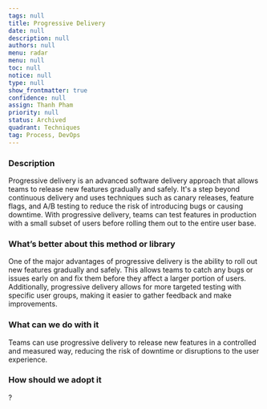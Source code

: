 ```yaml
---
tags: null
title: Progressive Delivery
date: null
description: null
authors: null
menu: radar
menu: null
toc: null
notice: null
type: null
show_frontmatter: true
confidence: null
assign: Thanh Pham
priority: null
status: Archived
quadrant: Techniques
tag: Process, DevOps
---
```


<!-- table_of_contents a518729d-8d98-4b05-a9cf-e3615cd06f05 -->

### Description

Progressive delivery is an advanced software delivery approach that allows teams to release new features gradually and safely. It's a step beyond continuous delivery and uses techniques such as canary releases, feature flags, and A/B testing to reduce the risk of introducing bugs or causing downtime. With progressive delivery, teams can test features in production with a small subset of users before rolling them out to the entire user base.

### What’s better about this method or library

One of the major advantages of progressive delivery is the ability to roll out new features gradually and safely. This allows teams to catch any bugs or issues early on and fix them before they affect a larger portion of users. Additionally, progressive delivery allows for more targeted testing with specific user groups, making it easier to gather feedback and make improvements.

### What can we do with it

Teams can use progressive delivery to release new features in a controlled and measured way, reducing the risk of downtime or disruptions to the user experience.

### How should we adopt it

?

<!-- child_database e3a167e4-eee6-4fca-88ac-e6695e2ead8f -->
